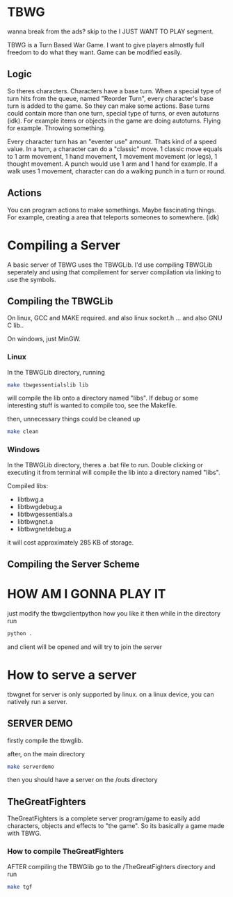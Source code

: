 # TBWG

wanna break from the ads? skip to the I JUST WANT TO PLAY segment.

TBWG is a Turn Based War Game. I want to give players almostly full freedom to do what they want.
Game can be modified easily.

## Logic

So theres characters. Characters have a base turn. When a special type of turn hits from the queue,
named "Reorder Turn", every character's base turn is added to the game. So they can make some actions.
Base turns could contain more than one turn, special type of turns, or even autoturns (idk). For example
items or objects in the game are doing autoturns. Flying for example. Throwing something.

Every character turn has an "eventer use" amount. Thats kind of a speed value. In a turn, a character
can do a "classic" move. 1 classic move equals to 1 arm movement, 1 hand movement, 1 movement movement
(or legs), 1 thought movement. A punch would use 1 arm and 1 hand for example. If a walk uses 1 movement,
character can do a walking punch in a turn or round.

## Actions

You can program actions to make somethings. Maybe fascinating things. For example, creating a area 
that teleports someones to somewhere. (idk)



# Compiling a Server

A basic server of TBWG uses the TBWGLib. I'd use compiling TBWGLib seperately and using that
compilement for server compilation via linking to use the symbols.

## Compiling the TBWGLib

On linux, GCC and MAKE required. and also linux socket.h ... and also GNU C lib..

On windows, just MinGW.

### Linux

In the TBWGLib directory, running

```bash
make tbwgessentialslib lib
```

will compile the lib onto a directory named "libs". If debug or some interesting stuff
is wanted to compile too, see the Makefile.

then, unnecessary things could be cleaned up

```bash
make clean
```

### Windows

In the TBWGLib directory, theres a .bat file to run. Double clicking or executing
it from terminal will compile the lib into a directory named "libs".

Compiled libs:

- libtbwg.a
- libtbwgdebug.a
- libtbwgessentials.a
- libtbwgnet.a
- libtbwgnetdebug.a

it will cost approximately 285 KB of storage.

## Compiling the Server Scheme



# HOW AM I GONNA PLAY IT

just modify the tbwgclientpython how you like it then while in the directory run

```bash
python .
```

and client will be opened and will try to join the server

# How to serve a server

tbwgnet for server is only supported by linux. on a linux device, you can natively run a server.

## SERVER DEMO

firstly compile the tbwglib.

after, on the main directory

```bash
make serverdemo
```

then you should have a server on the /outs directory

## TheGreatFighters

TheGreatFighters is a complete server program/game to easily add characters, objects and effects
to "the game". So its basically a game made with TBWG.

### How to compile TheGreatFighters

AFTER compiling the TBWGlib go to the /TheGreatFighters directory
and run 

```bash
make tgf
```